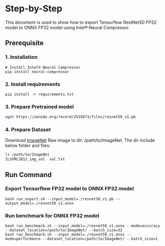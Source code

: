 Step-by-Step
============

This document is used to show how to export Tensorflow RestNet50 FP32 model to ONNX FP32 model using Intel® Neural Compressor.


## Prerequisite

### 1. Installation
```shell
# Install Intel® Neural Compressor
pip install neural-compressor
```
### 2. Install requirements
```shell
pip install -r requirements.txt
```

### 3. Prepare Pretrained model

```bash
wget https://zenodo.org/record/2535873/files/resnet50_v1.pb
```

### 4. Prepare Dataset

Download [ImageNet](http://www.image-net.org/) Raw image to dir: /path/to/ImageNet. The dir include below folder and files:

```bash
ls /path/to/ImageNet
ILSVRC2012_img_val  val.txt
```

## Run Command

### Export Tensorflow FP32 model to ONNX FP32 model
```shell
bash run_export.sh --input_model=./resnet50_v1.pb --output_model=./resnet50_v1.onnx
```

### Run benchmark for ONNX FP32 model
```shell
bash run_benchmark.sh --input_model=./resnet50_v1.onnx --mode=accuracy --dataset_location=/path/to/ImageNet/ --batch_size=32
bash run_benchmark.sh --input_model=./resnet50_v1.onnx --mode=performance --dataset_location=/path/to/ImageNet/ --batch_size=1
```
